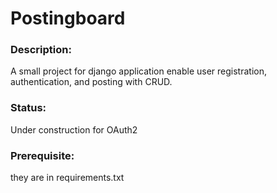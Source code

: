 # Postingboard

### Description: 
A small project for django application enable user registration, 
authentication, and posting with CRUD. 

### Status: 
Under construction for OAuth2  

### Prerequisite: 
they are in requirements.txt
